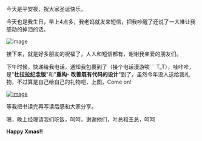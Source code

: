 

今天是平安夜，祝大家圣诞快乐，

今天也是我生日，早上4点多，我老妈就发来短信，把我吵醒了还说了一大堆让我感动的掉泪的话。

![image](https://e25ba8-log4d-c.dijingchao.com/upload_dropbox/200912/birthday_cake.JPG)

接下来，就是好多朋友的祝福了，人人和短信都有，谢谢我亲爱的朋友们。

下午时候，快递给我电话，通知我包裹到了（接个电话漫游唉``` T_T），哇咔咔，是"**杜拉拉纪念版**"和"**重构-
改善既有代码的设计**"到了。虽然今年没人送给我礼物，不过算是自己给自己的礼物吧，上图，Come on!

[![image](https://e25ba8-log4d-c.dijingchao.com/upload_dropbox/200912/books_refactory_dulala.jpg)](../../static/images/upload_dropbox/200912/books_refactory_dulala.jpg)

等我把书读完再写读后感和大家分享。

嗯，晚上经理请我们吃饭，呵呵，谢谢他们，叶总和王总，呵呵

**Happy Xmas!!**


